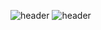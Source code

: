 ![header](https://capsule-render.vercel.app/api?color=auto&type=soft&text=jisoung&animation=blink&)
![header](https://capsule-render.vercel.app/api?height=400&text=Hello%20World!&desc=Hello%20capsule%20render)
